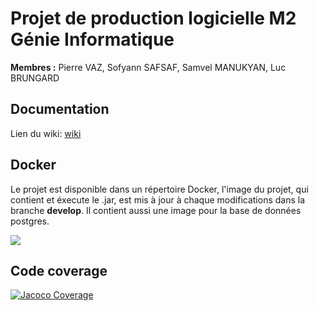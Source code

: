 # Projet de production logicielle M2 Génie Informatique

**Membres :** Pierre VAZ, Sofyann SAFSAF, Samvel MANUKYAN, Luc BRUNGARD

## Documentation

Lien du wiki: [wiki](https://github.com/vaz8u/prodLogicielle/wiki)

## Docker

Le projet est disponible dans un répertoire Docker, l'image du projet, qui contient et éxecute le .jar, est mis à jour à chaque modifications dans la branche **develop**. 
Il contient aussi une image pour la base de données postgres.

[<img src="https://img.shields.io/badge/dockerhub-repository-blue.svg?logo=Docker">](https://hub.docker.com/repository/docker/vaz8u/prod_logicielle/general)

## Code coverage

[![Jacoco Coverage](target/site/jacoco/jacoco.svg)](target/site/jacoco/index.html)

